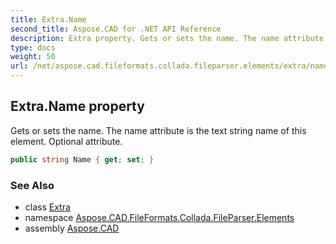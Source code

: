 ```yaml
---
title: Extra.Name
second_title: Aspose.CAD for .NET API Reference
description: Extra property. Gets or sets the name. The name attribute is the text string name of this element. Optional attribute
type: docs
weight: 50
url: /net/aspose.cad.fileformats.collada.fileparser.elements/extra/name/
---
```

## Extra.Name property

Gets or sets the name. The name attribute is the text string name of this element. Optional attribute.

```csharp
public string Name { get; set; }
```

### See Also

* class [Extra](../)
* namespace [Aspose.CAD.FileFormats.Collada.FileParser.Elements](../../extra/)
* assembly [Aspose.CAD](../../../)


